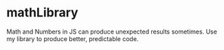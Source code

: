 # mathLibrary
Math and Numbers in JS can produce unexpected results sometimes. Use my library to produce better, predictable code.
